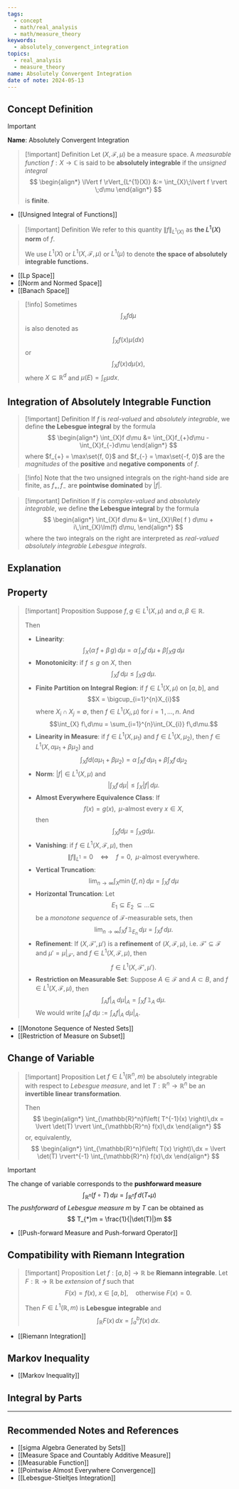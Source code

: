 ```yaml
---
tags:
  - concept
  - math/real_analysis
  - math/measure_theory
keywords:
  - absolutely_convergenct_integration
topics:
  - real_analysis
  - measure_theory
name: Absolutely Convergent Integration
date of note: 2024-05-13
---
```


## Concept Definition

>[!important]
>**Name**:  Absolutely Convergent Integration

>[!important] Definition
>Let $(X, \mathscr{F}, \mu)$ be a measure space. A *measurable function* $f : X \rightarrow \mathbb{C}$ is said to be **absolutely integrable** if the *unsigned integral* 
>$$
> \begin{align*}
>  \lVert f \rVert_{L^{1}(X)} &:= \int_{X}\;\lvert f \rvert \;d\mu 
> \end{align*}
>$$ 
> is **finite**. 

- [[Unsigned Integral of Functions]]

>[!important] Definition
> We refer to this quantity $\lVert f \rVert_{L^{1}(X)}$ as **the $L^1(X)$ norm** of $f$.
> 
> We use $L^1(X)$ or $L^1(X, \mathscr{F}, \mu)$ or $L^1(\mu)$ to denote **the space of absolutely integrable functions.** 

- [[Lp Space]]
- [[Norm and Normed Space]]
- [[Banach Space]]

>[!info]
> Sometimes $$\int_{X}f d\mu$$ is also denoted as $$\int_{X}f(x)\mu(dx)$$ or $$\int_{X}f(x) d\mu(x),$$ 
> where $X\subseteq \mathbb{R}^{d}$ and $\mu(E) = \int_{E}\mu dx$.

## Integration of Absolutely Integrable Function

>[!important] Definition
> If $f$ is *real-valued* and *absolutely integrable*, we define **the Lebesgue integral**  by the formula
>$$ 
> \begin{align*}
> \int_{X}f d\mu &= \int_{X}f_{+}d\mu - \int_{X}f_{-}d\mu
> \end{align*}
>$$ 
> where $f_{+} = \max\set{f, 0}$ and $f_{-} = \max\set{-f, 0}$ are the *magnitudes* of the **positive** and **negative components** of $f$. 

>[!info]
>Note that the two unsigned integrals on the right-hand side are finite, as $f_+, f_{-}$ are **pointwise dominated** by $|f|$. 


>[!important] Definition
>If $f$ is *complex-valued* and *absolutely integrable*, we define **the Lebesgue integral**  by the formula
>$$
> \begin{align*}
> \int_{X}f d\mu &= \int_{X}\Re( f ) d\mu  + i\,\int_{X}\Im(f) d\mu,
> \end{align*}
>$$ 
> where the two integrals on the right are interpreted as *real-valued absolutely integrable Lebesgue integrals*.



## Explanation




## Property

>[!important] Proposition
>Suppose $f, g\in L^1(X, \mu)$ and $\alpha, \beta\in \mathbb{R}$.
>
>Then 
>- **Linearity**: $$\int_{X} (\alpha\,f + \beta\,g)\,d\mu = \alpha\,\int_{X} f\,d\mu + \beta \int_{X} g\,d\mu $$
>- **Monotonicity**: if $f \le g$ on $X$, then $$\int_{X} f\,d\mu \le \int_{X} g\,d\mu.$$
>- **Finite Partition on Integral Region**: if $f\in L^1(X, \mu)$ on $[a,b]$, and $$X = \bigcup_{i=1}^{n}X_{i}$$ where $X_{i} \cap X_{j} = \emptyset$, then $f\in L^1(X_{i}, \mu)$ for $i=1 \,{,}\ldots{,}\,n$. And $$\int_{X} f\,d\mu  = \sum_{i=1}^{n}\int_{X_{i}} f\,d\mu.$$
>- **Linearity in Measure**: if $f\in L^1(X, \mu_{1})$ and $f\in L^1(X, \mu_{2})$, then $f\in L^1(X, \alpha\mu_{1} + \beta\mu_{2})$ and $$\int_{X} f d\left( \alpha\mu_{1} + \beta\mu_{2} \right) = \alpha\,\int_{X} f\,d\mu_{1} + \beta \int_{X} f\,d\mu_{2} $$
>- **Norm**: $|f| \in L^1(X, \mu)$ and $$\left|\int_{X} f\,d\mu\right| \le \int_{X} |f|\,d\mu.$$
>- **Almost Everywhere Equivalence Class**: If $$f(x) = g(x), \text{ $\mu$-almost every }x\in X,$$ then $$\int_{X}f d\mu = \int_{X} g d\mu.$$
>- **Vanishing**: if $f \in L^1(X, \mathscr{F}, \mu)$, then $$\lVert f \rVert_{L^1} = 0 \quad \iff \quad f=0, \;\;\mu\text{-almost everywhere}.$$
>- **Vertical Truncation**: $$\lim_{ n \to \infty } \int_{X} \min\{f, n\}\,d\mu = \int_{X} f\,d\mu$$
>- **Horizontal Truncation**: Let $$E_{1} \subseteq E_{2} \,{\subseteq}\ldots{\subseteq}\, $$ be a *monotone sequence* of $\mathscr{F}$-measurable sets, then $$\lim_{ n \to \infty } \int_{X}f\, \mathbb{1}_{E_{n}}\,d\mu = \int_{X} f\,d\mu.$$
>- **Refinement**: If $(X, \mathscr{F}', \mu')$ is a **refinement** of $(X, \mathscr{F}, \mu)$, i.e. $\mathscr{F}' \subseteq \mathscr{F}$ and $\mu' = \mu|_{\mathscr{F}'},$ and $f\in L^1(X, \mathscr{F}, \mu)$, then $$f\in L^1(X, \mathscr{F}', \mu').$$ 
>- **Restriction on Measurable Set**: Suppose $A \in \mathscr{F}$ and $A \subset B$, and $f\in L^1(X, \mathscr{F}, \mu)$, then $$\int_{A} f|_{A}\; d\mu|_{A} = \int_{X} f\, \mathbb{1}_{A}\; d\mu.$$ We would write $\int_{A} f\; d\mu := \int_{A} f|_{A}\; d\mu|_{A}.$

- [[Monotone Sequence of Nested Sets]]
- [[Restriction of Measure on Subset]]

## Change of Variable

>[!important] Proposition
>Let $f \in L^1(\mathbb{R}^n, m)$ be absolutely integrable with respect to *Lebesgue measure*, and let $T: \mathbb{R}^n \to \mathbb{R}^n$ be an **invertible linear transformation**. 
>
>Then
>$$
>\begin{align*}
>\int_{\mathbb{R}^n}f\left( T^{-1}(x) \right)\,dx = \lvert \det(T) \rvert \int_{\mathbb{R}^n} f(x)\,dx 
>\end{align*}
>$$
>or, equivalently,
>$$
>\begin{align*}
>\int_{\mathbb{R}^n}f\left( T(x) \right)\,dx = \lvert \det(T) \rvert^{-1} \int_{\mathbb{R}^n} f(x)\,dx 
>\end{align*}
>$$


>[!important]
>The change of variable corresponds to the **pushforward measure**
>$$
>\int_{\mathbb{R}^n} (f\circ T)\, d\mu = \int_{\mathbb{R}^n} f \,d(T_{*}\mu)
>$$
>The *pushforward* of *Lebesgue measure* $m$ by $T$ can be obtained as
>$$
>T_{*}m = \frac{1}{|\det(T)|}m
>$$

- [[Push-forward Measure and Push-forward Operator]]


## Compatibility with Riemann Integration

>[!important] Proposition
>Let $f: [a,b]\to \mathbb{R}$ be **Riemann integrable**. Let $F: \mathbb{R} \to \mathbb{R}$ be *extension* of $f$ such that 
>$$
>F(x) = f(x), \; x\in [a,b], \quad \text{otherwise } F(x) = 0.
>$$
>
>Then $F\in L^1(\mathbb{R}, m)$ is **Lebesgue integrable** and
>$$
>\int_{\mathbb{R}}F(x)\,dx = \int_{a}^{b}f(x)\,dx.
>$$

- [[Riemann Integration]]

## Markov Inequality

- [[Markov Inequality]]


## Integral by Parts






-----------
##  Recommended Notes and References

- [[sigma Algebra Generated by Sets]]
- [[Measure Space and Countably Additive Measure]]
- [[Measurable Function]]
- [[Pointwise Almost Everywhere Convergence]]
- [[Lebesgue-Stieltjes Integration]]